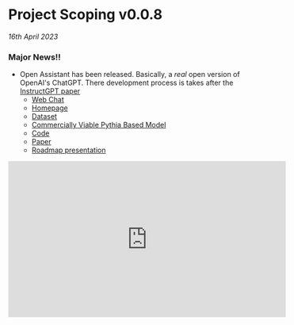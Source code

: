 # Project Scoping v0.0.8

*16th April 2023*

### Major News!!

- Open Assistant has been released. Basically, a *real* open version of OpenAI's ChatGPT. There development process is takes after the [InstructGPT paper](https://arxiv.org/abs/2203.02155)
    - [Web Chat](https://open-assistant.io/chat)
    - [Homepage](https://open-assistant.io)
    - [Dataset](https://huggingface.co/datasets/OpenAssistant/oasst1)
    - [Commercially Viable Pythia Based Model](https://huggingface.co/OpenAssistant/oasst-rm-2-pythia-6.9b-epoch-1)
    - [Code](https://github.com/LAION-AI/Open-Assistant)
    - [Paper](https://drive.google.com/file/d/10iR5hKwFqAKhL3umx8muOWSRm7hs5FqX/view)
    - [Roadmap presentation](https://docs.google.com/presentation/d/1n7IrAOVOqwdYgiYrXc8Sj0He8krn5MVZO_iLkCjTtu0/edit#slide=id.p)  
    

<center>

<iframe width="560" height="315" src="https://www.youtube.com/embed/ddG2fM9i4Kk" title="YouTube video player" frameborder="0" allow="accelerometer; autoplay; clipboard-write; encrypted-media; gyroscope; picture-in-picture; web-share" allowfullscreen></iframe>

</center>
